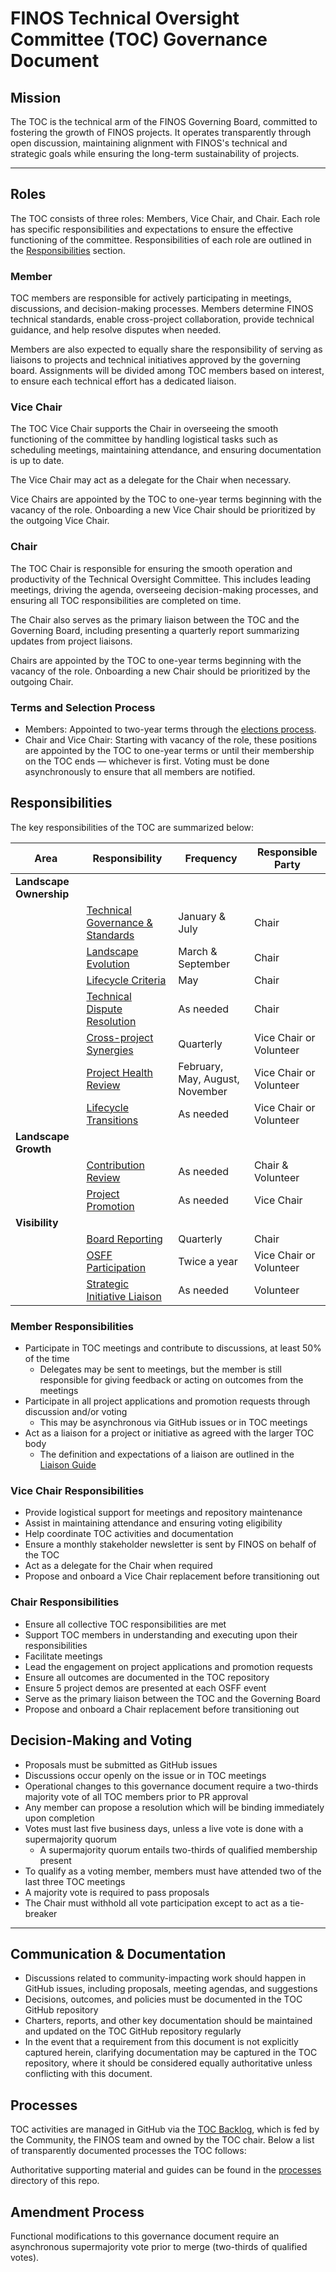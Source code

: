 # FINOS Technical Oversight Committee (TOC) Governance Document

## Mission

The TOC is the technical arm of the FINOS Governing Board, committed to fostering the growth of FINOS projects. It operates transparently through open discussion, maintaining alignment with FINOS's technical and strategic goals while ensuring the long-term sustainability of projects.

---

## Roles

The TOC consists of three roles: Members, Vice Chair, and Chair. Each role has specific responsibilities and expectations to ensure the effective functioning of the committee. Responsibilities of each role are outlined in the [Responsibilities](#responsibilities) section.

### Member

TOC members are responsible for actively participating in meetings, discussions, and decision-making processes. Members determine FINOS technical standards, enable cross-project collaboration, provide technical guidance, and help resolve disputes when needed.

Members are also expected to equally share the responsibility of serving as liaisons to projects and technical initiatives approved by the governing board. Assignments will be divided among TOC members based on interest, to ensure each technical effort has a dedicated liaison.

### Vice Chair

The TOC Vice Chair supports the Chair in overseeing the smooth functioning of the committee by handling logistical tasks such as scheduling meetings, maintaining attendance, and ensuring documentation is up to date.

The Vice Chair may act as a delegate for the Chair when necessary.

Vice Chairs are appointed by the TOC to one-year terms beginning with the vacancy of the role. Onboarding a new Vice Chair should be prioritized by the outgoing Vice Chair.

### Chair

The TOC Chair is responsible for ensuring the smooth operation and productivity of the Technical Oversight Committee. This includes leading meetings, driving the agenda, overseeing decision-making processes, and ensuring all TOC responsibilities are completed on time.

The Chair also serves as the primary liaison between the TOC and the Governing Board, including presenting a quarterly report summarizing updates from project liaisons.

Chairs are appointed by the TOC to one-year terms beginning with the vacancy of the role. Onboarding a new Chair should be prioritized by the outgoing Chair.

### Terms and Selection Process

- Members: Appointed to two-year terms through the [elections process](/operations/elections/elections.md). 
- Chair and Vice Chair: Starting with vacancy of the role, these positions are appointed by the TOC to one-year terms or until their membership on the TOC ends — whichever is first. Voting must be done asynchronously to ensure that all members are notified.

## Responsibilities

The key responsibilities of the TOC are summarized below:

| **Area** | **Responsibility** | **Frequency** | **Responsible Party** |
| - | - | - | - |
| **Landscape Ownership** |
| | [Technical Governance & Standards](./activities.md#technical-governance--standards) | January & July | Chair |
| | [Landscape Evolution](./activities.md#landscape-evolution) | March & September | Chair |
| | [Lifecycle Criteria](./activities.md#lifecycle-criteria) | May | Chair |
| | [Technical Dispute Resolution](./activities.md#technical-dispute-resolution) | As needed | Chair |
| | [Cross-project Synergies](./activities.md#cross-project-synergies) | Quarterly | Vice Chair or Volunteer |
| | [Project Health Review](./activities.md#project-health-review) | February, May, August, November | Vice Chair or Volunteer |
| | [Lifecycle Transitions](./activities.md#lifecycle-transitions) | As needed | Vice Chair or Volunteer |
| **Landscape Growth** |
| | [Contribution Review](./activities.md#contribution-review) | As needed | Chair & Volunteer |
| | [Project Promotion](./activities.md#project-promotion) | As needed | Vice Chair |
| **Visibility** |
| | [Board Reporting](./activities.md#board-reporting) | Quarterly | Chair |
| | [OSFF Participation](./activities.md#osff-participation) | Twice a year | Vice Chair or Volunteer |
| | [Strategic Initiative Liaison](./activities.md#strategic-initiative-liaison) | As needed | Volunteer |

### Member Responsibilities

- Participate in TOC meetings and contribute to discussions, at least 50% of the time
  - Delegates may be sent to meetings, but the member is still responsible for giving feedback or acting on outcomes from the meetings
- Participate in all project applications and promotion requests through discussion and/or voting
  - This may be asynchronous via GitHub issues or in TOC meetings
- Act as a liaison for a project or initiative as agreed with the larger TOC body
  - The definition and expectations of a liaison are outlined in the [Liaison Guide](./liaison-program/liaison-guide.md)

### Vice Chair Responsibilities

- Provide logistical support for meetings and repository maintenance
- Assist in maintaining attendance and ensuring voting eligibility
- Help coordinate TOC activities and documentation
- Ensure a monthly stakeholder newsletter is sent by FINOS on behalf of the TOC
- Act as a delegate for the Chair when required
- Propose and onboard a Vice Chair replacement before transitioning out

### Chair Responsibilities

- Ensure all collective TOC responsibilities are met
- Support TOC members in understanding and executing upon their responsibilities
- Facilitate meetings
- Lead the engagement on project applications and promotion requests
- Ensure all outcomes are documented in the TOC repository
- Ensure 5 project demos are presented at each OSFF event
- Serve as the primary liaison between the TOC and the Governing Board
- Propose and onboard a Chair replacement before transitioning out

## Decision-Making and Voting

- Proposals must be submitted as GitHub issues
- Discussions occur openly on the issue or in TOC meetings
- Operational changes to this governance document require a two-thirds majority vote of all TOC members prior to PR approval
- Any member can propose a resolution which will be binding immediately upon completion
- Votes must last five business days, unless a live vote is done with a supermajority quorum
  - A supermajority quorum entails two-thirds of qualified membership present
- To qualify as a voting member, members must have attended two of the last three TOC meetings
- A majority vote is required to pass proposals
- The Chair must withhold all vote participation except to act as a tie-breaker

---

## Communication & Documentation

- Discussions related to community-impacting work should happen in GitHub issues, including proposals, meeting agendas, and suggestions
- Decisions, outcomes, and policies must be documented in the TOC GitHub repository
- Charters, reports, and other key documentation should be maintained and updated on the TOC GitHub repository regularly
- In the event that a requirement from this document is not explicitly captured herein, clarifying documentation may be captured in the TOC repository, where it should be considered equally authoritative unless conflicting with this document.

## Processes

TOC activities are managed in GitHub via the [TOC Backlog](https://github.com/orgs/finos/projects/39), which is fed by the Community, the FINOS team and owned by the TOC chair. Below a list of transparently documented processes the TOC follows:

Authoritative supporting material and guides can be found in the [processes](./processes) directory of this repo.

## Amendment Process

Functional modifications to this governance document require an asynchronous supermajority vote prior to merge (two-thirds of qualified votes).
